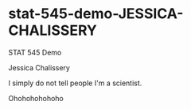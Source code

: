 # stat-545-demo-JESSICA-CHALISSERY
STAT 545 Demo

Jessica Chalissery

I simply do not tell people I'm a scientist. 

Ohohohohohoho

